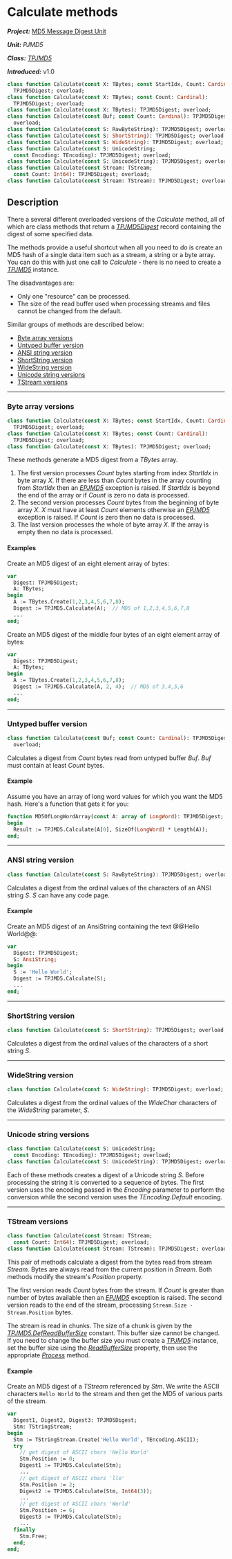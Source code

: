# Calculate methods

***Project:*** [MD5 Message Digest Unit](../API.md)

***Unit:*** _PJMD5_

***Class:*** [_TPJMD5_](./TPJMD5.md)

***Introduced:*** v1.0

```pascal
class function Calculate(const X: TBytes; const StartIdx, Count: Cardinal):
  TPJMD5Digest; overload;
class function Calculate(const X: TBytes; const Count: Cardinal):
  TPJMD5Digest; overload;
class function Calculate(const X: TBytes): TPJMD5Digest; overload;
class function Calculate(const Buf; const Count: Cardinal): TPJMD5Digest;
  overload;
class function Calculate(const S: RawByteString): TPJMD5Digest; overload;
class function Calculate(const S: ShortString): TPJMD5Digest; overload;
class function Calculate(const S: WideString): TPJMD5Digest; overload;
class function Calculate(const S: UnicodeString;
  const Encoding: TEncoding): TPJMD5Digest; overload;
class function Calculate(const S: UnicodeString): TPJMD5Digest; overload;
class function Calculate(const Stream: TStream;
  const Count: Int64): TPJMD5Digest; overload;
class function Calculate(const Stream: TStream): TPJMD5Digest; overload;
```

## Description 

There a several different overloaded versions of the _Calculate_ method, all of which are class methods that return a [_TPJMD5Digest_](./TPJMD5Digest.md) record containing the digest of some specified data.

The methods provide a useful shortcut when all you need to do is create an MD5 hash of a single data item such as a stream, a string or a byte array. You can do this with just one call to _Calculate_ - there is no need to create a [_TPJMD5_](./TPJMD5.md) instance.

The disadvantages are:

* Only one "resource" can be processed.
* The size of the read buffer used when processing streams and files cannot be changed from the default.

Similar groups of methods are described below:

* [Byte array versions](#byte-array-version)
* [Untyped buffer version](#untyped-buffer-version)
* [ANSI string version](#ansi-string-version)
* [ShortString version](#shortstring-version)
* [WideString version](#widestring-version)
* [Unicode string versions](#unicode-string-versions)
* [TStream versions](#tstream-versions)

--------------------------------------------

### Byte array versions

```pascal
class function Calculate(const X: TBytes; const StartIdx, Count: Cardinal):
  TPJMD5Digest; overload;
class function Calculate(const X: TBytes; const Count: Cardinal):
  TPJMD5Digest; overload;
class function Calculate(const X: TBytes): TPJMD5Digest; overload;
```

These methods generate a MD5 digest from a _TBytes_ array.

1. The first version processes _Count_ bytes starting from index _StartIdx_ in byte array _X_. If there are less than _Count_ bytes in the array counting from _StartIdx_ then an [_EPJMD5_](./EPJMD5.md) exception is raised. If _StartIdx_ is beyond the end of the array or if _Count_ is zero no data is processed.
2. The second version processes _Count_ bytes from the beginning of byte array _X_. _X_ must have at least _Count_ elements otherwise an [_EPJMD5_](./EPJMD5.md) exception is raised. If _Count_ is zero then no data is processed.
3. The last version processes the whole of byte array _X_. If the array is empty then no data is processed.

#### Examples

Create an MD5 digest of an eight element array of bytes:

```pascal
var
  Digest: TPJMD5Digest;
  A: TBytes;
begin
  A := TBytes.Create(1,2,3,4,5,6,7,8);
  Digest := TPJMD5.Calculate(A);  // MD5 of 1,2,3,4,5,6,7,8
  ...
end;
```

Create an MD5 digest of the middle four bytes of an eight element array of bytes:

```pascal
var
  Digest: TPJMD5Digest;
  A: TBytes;
begin
  A := TBytes.Create(1,2,3,4,5,6,7,8);
  Digest := TPJMD5.Calculate(A, 2, 4);  // MD5 of 3,4,5,6
  ...
end;
```

--------------------------------------------

### Untyped buffer version

```pascal
class function Calculate(const Buf; const Count: Cardinal): TPJMD5Digest;
  overload;
```

Calculates a digest from _Count_ bytes read from untyped buffer _Buf_. _Buf_ must contain at least _Count_ bytes.

#### Example

Assume you have an array of long word values for which you want the MD5 hash. Here's a function that gets it for you:

```pascal
function MD5OfLongWordArray(const A: array of LongWord): TPJMD5Digest;
begin
  Result := TPJMD5.Calculate(A[0], SizeOf(LongWord) * Length(A));
end;
```

--------------------------------------------

### ANSI string version

```pascal
class function Calculate(const S: RawByteString): TPJMD5Digest; overload;
```

Calculates a digest from the ordinal values of the characters of an ANSI string _S_. _S_ can have any code page.

#### Example

Create an MD5 digest of an AnsiString containing the text @@Hello World@@:

```pascal
var
  Digest: TPJMD5Digest;
  S: AnsiString;
begin
  S := 'Hello World';
  Digest := TPJMD5.Calculate(S);
  ...
end;
```

--------------------------------------------

### ShortString version

```pascal
class function Calculate(const S: ShortString): TPJMD5Digest; overload;
```

Calculates a digest from the ordinal values of the characters of a short string _S_.

--------------------------------------------

### WideString version

```pascal
class function Calculate(const S: WideString): TPJMD5Digest; overload;
```

Calculates a digest from the ordinal values of the _WideChar_ characters of the _WideString_ parameter, _S_.

--------------------------------------------

### Unicode string versions

```pascal
class function Calculate(const S: UnicodeString;
  const Encoding: TEncoding): TPJMD5Digest; overload;
class function Calculate(const S: UnicodeString): TPJMD5Digest; overload;
```

Each of these methods creates a digest of a Unicode string _S_. Before processing the string it is converted to a sequence of bytes. The first version uses the encoding passed in the _Encoding_ parameter to perform the conversion while the second version uses the _TEncoding.Default_ encoding.

--------------------------------------------

### TStream versions

```pascal
class function Calculate(const Stream: TStream;
  const Count: Int64): TPJMD5Digest; overload;
class function Calculate(const Stream: TStream): TPJMD5Digest; overload;
```

This pair of methods calculate a digest from the bytes read from stream _Stream_. Bytes are always read from the current position in _Stream_. Both methods modify the stream's _Position_ property.

The first version reads _Count_ bytes from the stream. If _Count_ is greater than number of bytes available then an [_EPJMD5_](./EPJMD5.md) exception is raised. The second version reads to the end of the stream, processing `Stream.Size - Stream.Position` bytes.

The stream is read in chunks. The size of a chunk is given by the [_TPJMD5.DefReadBufferSize_](./TPJMD5-DefReadBufferSize.md) constant. This buffer size cannot be changed. If you need to change the buffer size you must create a [_TPJMD5_](./TPJMD5.md) instance, set the buffer size using the [_ReadBufferSize_](./TPJMD5-ReadBufferSize.md) property, then use the appropriate [_Process_](./TPJMD5-Process.md) method.

#### Example

Create an MD5 digest of a _TStream_ referenced by _Stm_. We write the ASCII characters `Hello World` to the stream and then get the MD5 of various parts of the stream.

```pascal
var
  Digest1, Digest2, Digest3: TPJMD5Digest;
  Stm: TStringStream;
begin
  Stm := TStringStream.Create('Hello World', TEncoding.ASCII);
  try
    // get digest of ASCII chars 'Hello World'
    Stm.Position := 0;
    Digest1 := TPJMD5.Calculate(Stm);
    ...
    // get digest of ASCII chars 'llo'
    Stm.Position := 2;
    Digest2 := TPJMD5.Calculate(Stm, Int64(3));
    ...
    // get digest of ASCII chars 'World'
    Stm.Position := 6;
    Digest3 := TPJMD5.Calculate(Stm);
    ...
  finally
    Stm.Free;
  end;
end;
```

